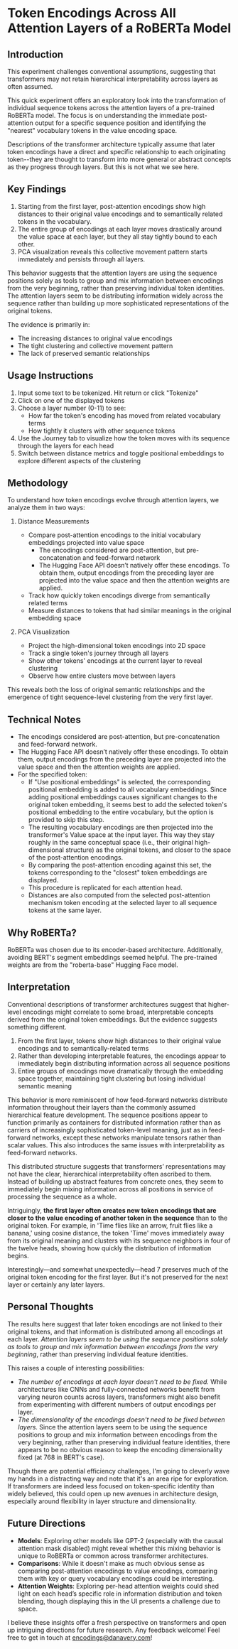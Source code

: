 # Token Encodings Across All Attention Layers of a RoBERTa Model

## Introduction

This experiment challenges conventional assumptions, suggesting that transformers may not retain hierarchical interpretability across layers as often assumed.

This quick experiment offers an exploratory look into the transformation of individual sequence tokens across the attention layers of a pre-trained RoBERTa model. The focus is on understanding the immediate post-attention output for a specific sequence position and identifying the "nearest" vocabulary tokens in the value encoding space.

Descriptions of the transformer architecture typically assume that later token encodings have a direct and specific relationship to each originating token--they are thought to transform into more general or abstract concepts as they progress through layers. But this is not what we see here.

## Key Findings

1. Starting from the first layer, post-attention encodings show high distances to their original value encodings and to semantically related tokens in the vocabulary.
2. The entire group of encodings at each layer moves drastically around the value space at each layer, but they all stay tightly bound to each other.
3. PCA visualization reveals this collective movement pattern starts immediately and persists through all layers.

This behavior suggests that the attention layers are using the sequence positions solely as tools to group and mix information between encodings from the very beginning, rather than preserving individual token identities. The attention layers seem to be distributing information widely across the sequence rather than building up more sophisticated representations of the original tokens.

The evidence is primarily in:

* The increasing distances to original value encodings
* The tight clustering and collective movement pattern
* The lack of preserved semantic relationships

## Usage Instructions

1. Input some text to be tokenized. Hit return or click "Tokenize"
2. Click on one of the displayed tokens
3. Choose a layer number (0-11) to see:
    * How far the token's encoding has moved from related vocabulary terms
    * How tightly it clusters with other sequence tokens
4. Use the Journey tab to visualize how the token moves with its sequence through the layers for each head
5. Switch between distance metrics and toggle positional embeddings to explore different aspects of the clustering

## Methodology

To understand how token encodings evolve through attention layers, we analyze them in two ways:

1. Distance Measurements
    * Compare post-attention encodings to the initial vocabulary embeddings projected into value space
        * The encodings considered are post-attention, but pre-concatenation and feed-forward network
        * The Hugging Face API doesn’t natively offer these encodings. To obtain them, output encodings from the preceding layer are projected into the value space and then the attention weights are applied.
    * Track how quickly token encodings diverge from semantically related terms
    * Measure distances to tokens that had similar meanings in the original embedding space

2. PCA Visualization
    * Project the high-dimensional token encodings into 2D space
    * Track a single token's journey through all layers
    * Show other tokens' encodings at the current layer to reveal clustering
    * Observe how entire clusters move between layers

This reveals both the loss of original semantic relationships and the emergence of tight sequence-level clustering from the very first layer.

## Technical Notes

* The encodings considered are post-attention, but pre-concatenation and feed-forward network.
* The Hugging Face API doesn’t natively offer these encodings. To obtain them, output encodings from the preceding layer are projected into the value space and then the attention weights are applied.
* For the specified token:
    * If "Use positional embeddings" is selected, the corresponding positional embedding is added to all vocabulary embeddings. Since adding positional embeddings causes significant changes to the original token embedding, it seems best to add the selected token's positional embedding to the entire vocabulary, but the option is provided to skip this step.
    * The resulting vocabulary encodings are then projected into the transformer's Value space at the input layer. This way they stay roughly in the same conceptual space (i.e., their original high-dimensional structure) as the original tokens, and closer to the space of the post-attention encodings.
    * By comparing the post-attention encoding against this set, the tokens corresponding to the "closest" token embeddings are displayed.
    * This procedure is replicated for each attention head.
    * Distances are also computed from the selected post-attention mechanism token encoding at the selected layer to all sequence tokens at the same layer.

## Why RoBERTa?

RoBERTa was chosen due to its encoder-based architecture. Additionally, avoiding BERT's segment embeddings seemed helpful. The pre-trained weights are from the "roberta-base" Hugging Face model.

## Interpretation

Conventional descriptions of transformer architectures suggest that higher-level encodings might correlate to some broad, interpretable concepts derived from the original token embeddings. But the evidence suggests something different.

1. From the first layer, tokens show high distances to their original value encodings and to semantically-related terms
2. Rather than developing interpretable features, the encodings appear to immediately begin distributing information across all sequence positions
3. Entire groups of encodings move dramatically through the embedding space together, maintaining tight clustering but losing individual semantic meaning

This behavior is more reminiscent of how feed-forward networks distribute information throughout their layers than the commonly assumed hierarchical feature development. The sequence positions appear to function primarily as containers for distributed information rather than as carriers of increasingly sophisticated token-level meaning, just as in feed-forward networks, except these networks manipulate tensors rather than scalar values. This also introduces the same issues with interpretability as feed-forward networks.

This distributed structure suggests that transformers’ representations may not have the clear, hierarchical interpretability often ascribed to them. Instead of building up abstract features from concrete ones, they seem to immediately begin mixing information across all positions in service of processing the sequence as a whole.

Intriguingly, **the first layer often creates new token encodings that are closer to the value encoding of another token in the sequence** than to the original token. For example, in 'Time flies like an arrow, fruit flies like a banana,' using cosine distance, the token 'Time' moves immediately away from its original meaning and clusters with its sequence neighbors in four of the twelve heads, showing how quickly the distribution of information begins.

Interestingly—and somewhat unexpectedly—head 7 preserves much of the original token encoding for the first layer. But it's not preserved for the next layer or certainly any later layers.


## Personal Thoughts

The results here suggest that later token encodings are not linked to their original tokens, and that information is distributed among all encodings at each layer. *Attention layers seem to be using the sequence positions solely as tools to group and mix information between encodings from the very beginning*, rather than preserving individual feature identities.

This raises a couple of interesting possibilities:

* *The number of encodings at each layer doesn't need to be fixed.* While architectures like CNNs and fully-connected networks benefit from varying neuron counts across layers, transformers might also benefit from experimenting with different numbers of output encodings per layer.
* *The dimensionality of the encodings doesn't need to be fixed between layers.* Since the attention layers seem to be using the sequence positions to group and mix information between encodings from the very beginning, rather than preserving individual feature identities, there appears to be no obvious reason to keep the encoding dimensionality fixed (at 768 in BERT's case).

Though there are potential efficiency challenges, I'm going to cleverly wave my hands in a distracting way and note that it's an area ripe for exploration. If transformers are indeed less focused on token-specific identity than widely believed, this could open up new avenues in architecture design, especially around flexibility in layer structure and dimensionality.


## Future Directions

- **Models**: Exploring other models like GPT-2 (especially with the causal attention mask disabled) might reveal whether this mixing behavior is unique to RoBERTa or common across transformer architectures.
- **Comparisons**: While it doesn't make as much obvious sense as comparing post-attention encodings to value encodings, comparing them with key or query vocabulary encodings could be interesting.
- **Attention Weights**: Exploring per-head attention weights could shed light on each head’s specific role in information distribution and token blending, though displaying this in the UI presents a challenge due to space.

I believe these insights offer a fresh perspective on transformers and open up intriguing directions for future research. Any feedback welcome! Feel free to get in touch at [encodings@danavery.com](mailto:encodings@danavery.com)!
